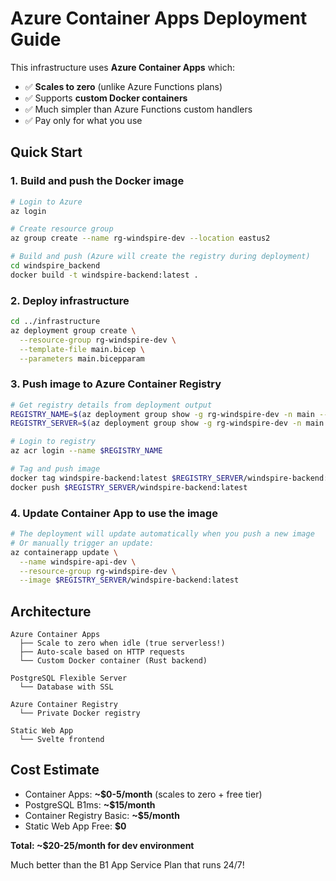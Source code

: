 # Azure Container Apps Deployment Guide

This infrastructure uses **Azure Container Apps** which:
- ✅ **Scales to zero** (unlike Azure Functions plans)
- ✅ Supports **custom Docker containers**
- ✅ Much simpler than Azure Functions custom handlers
- ✅ Pay only for what you use

## Quick Start

### 1. Build and push the Docker image

```bash
# Login to Azure
az login

# Create resource group
az group create --name rg-windspire-dev --location eastus2

# Build and push (Azure will create the registry during deployment)
cd windspire_backend
docker build -t windspire-backend:latest .
```

### 2. Deploy infrastructure

```bash
cd ../infrastructure
az deployment group create \
  --resource-group rg-windspire-dev \
  --template-file main.bicep \
  --parameters main.bicepparam
```

### 3. Push image to Azure Container Registry

```bash
# Get registry details from deployment output
REGISTRY_NAME=$(az deployment group show -g rg-windspire-dev -n main --query properties.outputs.containerRegistryName.value -o tsv)
REGISTRY_SERVER=$(az deployment group show -g rg-windspire-dev -n main --query properties.outputs.containerRegistryLoginServer.value -o tsv)

# Login to registry
az acr login --name $REGISTRY_NAME

# Tag and push image
docker tag windspire-backend:latest $REGISTRY_SERVER/windspire-backend:latest
docker push $REGISTRY_SERVER/windspire-backend:latest
```

### 4. Update Container App to use the image

```bash
# The deployment will update automatically when you push a new image
# Or manually trigger an update:
az containerapp update \
  --name windspire-api-dev \
  --resource-group rg-windspire-dev \
  --image $REGISTRY_SERVER/windspire-backend:latest
```

## Architecture

```
Azure Container Apps
  ├── Scale to zero when idle (true serverless!)
  ├── Auto-scale based on HTTP requests
  └── Custom Docker container (Rust backend)
      
PostgreSQL Flexible Server
  └── Database with SSL

Azure Container Registry
  └── Private Docker registry

Static Web App
  └── Svelte frontend
```

## Cost Estimate

- Container Apps: **~$0-5/month** (scales to zero + free tier)
- PostgreSQL B1ms: **~$15/month**
- Container Registry Basic: **~$5/month**
- Static Web App Free: **$0**

**Total: ~$20-25/month for dev environment**

Much better than the B1 App Service Plan that runs 24/7!
